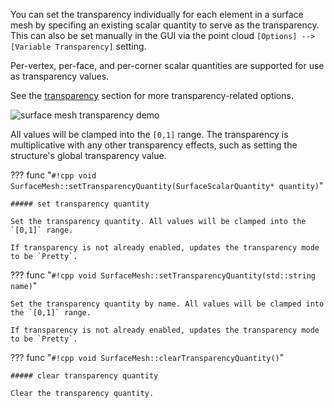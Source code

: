 You can set the transparency individually for each element in a surface mesh by specifing an existing scalar quantity to serve as the transparency.
This can also be set manually in the GUI via the point cloud `[Options] --> [Variable Transparency]` setting.

Per-vertex, per-face, and per-corner scalar quantities are supported for use as transparency values.

See the [transparency]([[url.prefix]]/features/transparency) section for more transparency-related options.

![surface mesh transparency demo]([[url.prefix]]/media/mesh_scalar_transparency.jpg)

All values will be clamped into the `[0,1]` range. The transparency is multiplicative with any other transparency effects, such as setting the structure's global transparency value.

??? func "`#!cpp void SurfaceMesh::setTransparencyQuantity(SurfaceScalarQuantity* quantity)`"

    ##### set transparency quantity

    Set the transparency quantity. All values will be clamped into the `[0,1]` range.

    If transparency is not already enabled, updates the transparency mode to be `Pretty`.

??? func "`#!cpp void SurfaceMesh::setTransparencyQuantity(std::string name)`"

    Set the transparency quantity by name. All values will be clamped into the `[0,1]` range.

    If transparency is not already enabled, updates the transparency mode to be `Pretty`.

??? func "`#!cpp void SurfaceMesh::clearTransparencyQuantity()`"
    
    ##### clear transparency quantity

    Clear the transparency quantity.
